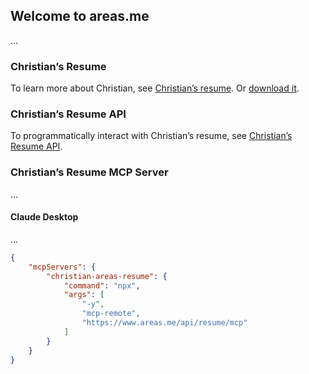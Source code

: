 ## Welcome to areas.me

...

### Christian’s Resume

To learn more about Christian, see [Christian’s resume](https://www.areas.me). Or [download it](https://www.areas.me/api/resume/d5a5e5dc-f2dd-4f5a-8745-0e835d9f26a5/pdf).

### Christian’s Resume API

To programmatically interact with Christian’s resume, see [Christian’s Resume API](https://www.postman.com/areas-team/workspace/christians-resume-api).

### Christian’s Resume MCP Server

...

#### Claude Desktop

...

``` json
{
	"mcpServers": {
		"christian-areas-resume": {
			"command": "npx",
			"args": [
				"-y",
				"mcp-remote",
				"https://www.areas.me/api/resume/mcp"
			]
		}
	}
}
```
